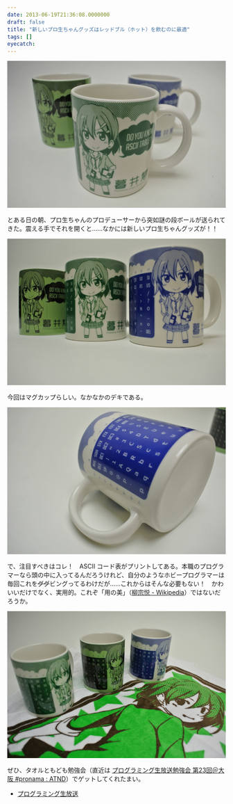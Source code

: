 ```yaml
---
date: 2013-06-19T21:36:08.0000000
draft: false
title: "新しいプロ生ちゃんグッズはレッドブル（ホット）を飲むのに最適"
tags: []
eyecatch: 
---
```

<p><span itemscope itemtype="http://schema.org/Photograph"><img src="20130617182055.jpg" alt="f:id:daruyanagi:20130617182055j:plain" title="f:id:daruyanagi:20130617182055j:plain" class="hatena-fotolife" itemprop="image"></span></p><p>とある日の朝、プロ生ちゃんのプロデューサーから突如謎の段ボールが送られてきた。震える手でそれを開くと……なかには新しいプロ生ちゃんグッズが！！</p><p><span itemscope itemtype="http://schema.org/Photograph"><img src="20130617182804.jpg" alt="f:id:daruyanagi:20130617182804j:plain" title="f:id:daruyanagi:20130617182804j:plain" class="hatena-fotolife" itemprop="image"></span></p><p>今回はマグカップらしい。なかなかのデキである。</p><p><span itemscope itemtype="http://schema.org/Photograph"><img src="20130617182549.jpg" alt="f:id:daruyanagi:20130617182549j:plain" title="f:id:daruyanagi:20130617182549j:plain" class="hatena-fotolife" itemprop="image"></span></p><p>で、注目すべきはコレ！　ASCII コード表がプリントしてある。本職のプログラマーなら頭の中に入ってるんだろうけれど、自分のようなホビープログラマーは毎回これを<del>ググ</del>ビングってるわけだが……これからはそんな必要もない！　かわいいだけでなく、実用的。これぞ「用の美」（<a href="http://ja.wikipedia.org/wiki/%E6%9F%B3%E5%AE%97%E6%82%A6">&#x67F3;&#x5B97;&#x60A6; - Wikipedia</a>）ではないだろうか。</p><p><span itemscope itemtype="http://schema.org/Photograph"><img src="20130617183126.jpg" alt="f:id:daruyanagi:20130617183126j:plain" title="f:id:daruyanagi:20130617183126j:plain" class="hatena-fotolife" itemprop="image"></span></p><p>ぜひ、タオルともども勉強会（直近は <a href="http://atnd.org/events/40204">&#x30D7;&#x30ED;&#x30B0;&#x30E9;&#x30DF;&#x30F3;&#x30B0;&#x751F;&#x653E;&#x9001;&#x52C9;&#x5F37;&#x4F1A; &#x7B2C;23&#x56DE;&#xFF20;&#x5927;&#x962A; #pronama : ATND</a>）でゲットしてくれたまい。</p>

<ul>
<li><a href="http://pronama.jp/">&#x30D7;&#x30ED;&#x30B0;&#x30E9;&#x30DF;&#x30F3;&#x30B0;&#x751F;&#x653E;&#x9001;</a></li>
</ul>
